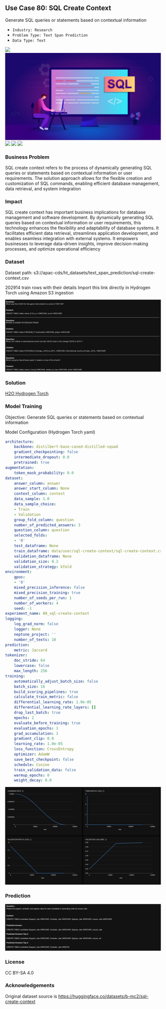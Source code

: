 ## Use Case 80: SQL Create Context

Generate SQL queries or statements based on contextual information 

- `Industry: Research`
- `Problem Type: Text Span Prediction`
- `Data Type: Text`

![](https://github.com/h2oai/ht-catalog/blob/646864e3c695f7c721514159bd6c59520dab7438/Assets/use-cases/sql_create_context/cover.png)
![](https://github.com/h2oai/ht-catalog/blob/646864e3c695f7c721514159bd6c59520dab7438/Assets/use-cases/sql_create_context/cover.jpg)
![](https://github.com/h2oai/ht-catalog/blob/646864e3c695f7c721514159bd6c59520dab7438/Assets/use-cases/sql_create_context/cover.jpeg)
![](https://github.com/h2oai/ht-catalog/blob/646864e3c695f7c721514159bd6c59520dab7438/Assets/use-cases/sql_create_context/cover.webp)
![](https://github.com/h2oai/ht-catalog/blob/646864e3c695f7c721514159bd6c59520dab7438/Assets/use-cases/sql_create_context/cover)

### Business Problem 

SQL create context refers to the process of dynamically generating SQL queries or statements based on contextual information or user requirements. The solution approach allows for the flexible creation and customization of SQL commands, enabling efficient database management, data retrieval, and system integration

### Impact

SQL create context has important business implications for database management and software development. By dynamically generating SQL queries based on contextual information or user requirements, this technology enhances the flexibility and adaptability of database systems. It facilitates efficient data retrieval, streamlines application development, and enables seamless integration with external systems. It empowers businesses to leverage data-driven insights, improve decision-making processes, and optimize operational efficiency

### Dataset

Dataset path: s3://apac-cds/ht_datasets/text_span_prediction/sql-create-context.csv

202914 train rows with their details Import this link directly in Hydrogen Torch using Amazon S3 ingestion

![train data](https://github.com/h2oai/ht-catalog/blob/646864e3c695f7c721514159bd6c59520dab7438/Assets/use-cases/sql_create_context/train%20data.png)

### Solution

[H2O Hydrogen Torch](https://docs.h2o.ai/h2o-hydrogen-torch/)

### Model Training

Objective: Generate SQL queries or statements based on contextual information 

Model Configuration (Hydrogen Torch yaml)

```yaml
architecture:
    backbone: distilbert-base-cased-distilled-squad
    gradient_checkpointing: false
    intermediate_dropout: 0.0
    pretrained: true
augmentation:
    token_mask_probability: 0.0
dataset:
    answer_column: answer
    answer_start_column: None
    context_column: context
    data_sample: 1.0
    data_sample_choice:
    - Train
    - Validation
    group_fold_column: question
    number_of_predicted_answers: 3
    question_column: question
    selected_folds:
    - '0'
    test_dataframe: None
    train_dataframe: data/user/sql-create-context/sql-create-context.csv
    validation_dataframe: None
    validation_size: 0.2
    validation_strategy: kfold
environment:
    gpus:
    - '0'
    mixed_precision_inference: false
    mixed_precision_training: true
    number_of_seeds_per_run: 1
    number_of_workers: 4
    seed: -1
experiment_name: 80_sql-create-context
logging:
    log_grad_norm: false
    logger: None
    neptune_project: ''
    number_of_texts: 10
prediction:
    metric: Jaccard
tokenizer:
    doc_stride: 64
    lowercase: false
    max_length: 256
training:
    automatically_adjust_batch_size: false
    batch_size: 16
    build_scoring_pipelines: true
    calculate_train_metric: false
    differential_learning_rate: 1.0e-05
    differential_learning_rate_layers: []
    drop_last_batch: true
    epochs: 2
    evaluate_before_training: true
    evaluation_epochs: 1
    grad_accumulation: 1
    gradient_clip: 0.0
    learning_rate: 1.0e-05
    loss_function: CrossEntropy
    optimizer: AdamW
    save_best_checkpoint: false
    schedule: Cosine
    train_validation_data: false
    warmup_epochs: 0
    weight_decay: 0.0

```

![chart](https://github.com/h2oai/ht-catalog/blob/646864e3c695f7c721514159bd6c59520dab7438/Assets/use-cases/sql_create_context/chart.png)


### Prediction

![Predictions](https://github.com/h2oai/ht-catalog/blob/646864e3c695f7c721514159bd6c59520dab7438/Assets/use-cases/sql_create_context/Validation%20Predictions.png)

### License

CC BY-SA 4.0

### Acknowledgements

Original dataset source is https://huggingface.co/datasets/b-mc2/sql-create-context
